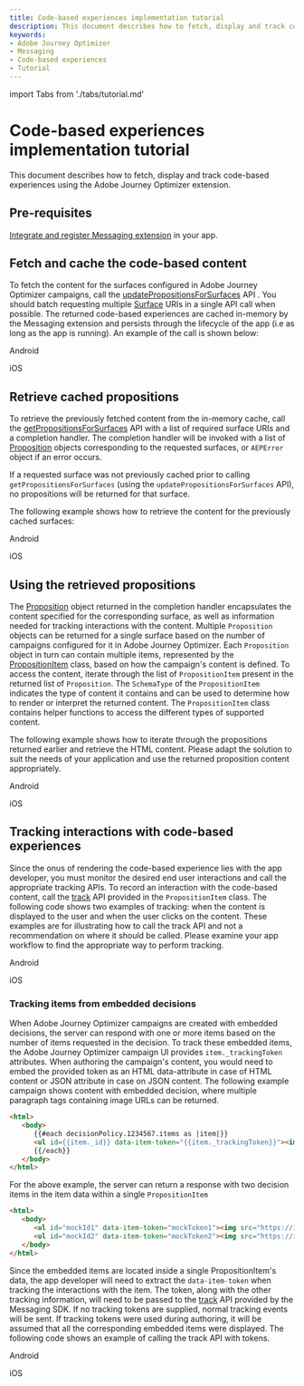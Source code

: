 ```yaml
---
title: Code-based experiences implementation tutorial
description: This document describes how to fetch, display and track code-based experiences using the Adobe Journey Optimizer extension.
keywords:
- Adobe Journey Optimizer
- Messaging
- Code-based experiences
- Tutorial
---
```


import Tabs from './tabs/tutorial.md'

# Code-based experiences implementation tutorial

This document describes how to fetch, display and track code-based experiences using the Adobe Journey Optimizer extension.

## Pre-requisites

[Integrate and register Messaging extension](../../index.md#implement-extension-in-mobile-app) in your app.

## Fetch and cache the code-based content

To fetch the content for the surfaces configured in Adobe Journey Optimizer campaigns, call the [updatePropositionsForSurfaces](../api-reference.md#updatepropositionsforsurfaces) API . You should batch requesting multiple [Surface](../public-classes/surface.md) URIs in a single API call when possible. The returned code-based experiences are cached in-memory by the Messaging extension and persists through the lifecycle of the app (i.e as long as the app is running). An example of the call is shown below:

<TabsBlock orientation="horizontal" slots="heading, content" repeat="2"/>

Android

<Tabs query="platform=android&function=updatepropositionsforsurfaces"/>

iOS

<Tabs query="platform=ios&function=updatepropositionsforsurfaces"/>

## Retrieve cached propositions

To retrieve the previously fetched content from the in-memory cache, call the [getPropositionsForSurfaces](../api-reference.md#getpropositionsforsurfaces) API with a list of required surface URIs and a completion handler. The completion handler will be invoked with a list of [Proposition](../public-classes/proposition.md) objects corresponding to the requested surfaces, or `AEPError` object if an error occurs.

<InlineAlert variant="warning" slots="text"/>

If a requested surface was not previously cached prior to calling `getPropositionsForSurfaces` (using the `updatePropositionsForSurfaces` API), no propositions will be returned for that surface.

The following example shows how to retrieve the content for the previously cached surfaces:

<TabsBlock orientation="horizontal" slots="heading, content" repeat="2"/>

Android

<Tabs query="platform=android&function=getpropositionsforsurfaces"/>

iOS

<Tabs query="platform=ios&function=getpropositionsforsurfaces"/>

## Using the retrieved propositions

The [Proposition](../public-classes/proposition.md) object returned in the completion handler encapsulates the content specified for the corresponding surface, as well as information needed for tracking interactions with the content. Multiple `Proposition` objects can be returned for a single surface based on the number of campaigns configured for it in Adobe Journey Optimizer. Each `Proposition` object in turn can contain multiple items, represented by the [PropositionItem](../public-classes/proposition-item.md) class, based on how the campaign's content is defined. To access the content, iterate through the list of `PropositionItem` present in the returned list of `Proposition`. The `SchemaType` of the `PropositionItem` indicates the type of content it contains and can be used to determine how to render or interpret the returned content. The `PropositionItem` class contains helper functions to access the different types of supported content.

The following example shows how to iterate through the propositions returned earlier and retrieve the HTML content. Please adapt the solution to suit the needs of your application and use the returned proposition content appropriately.

<TabsBlock orientation="horizontal" slots="heading, content" repeat="2"/>

Android

<Tabs query="platform=android&function=using-propositions"/>

iOS

<Tabs query="platform=ios&function=using-propositions"/>

## Tracking interactions with code-based experiences

Since the onus of rendering the code-based experience lies with the app developer, you must monitor the desired end user interactions and call the appropriate tracking APIs. To record an interaction with the code-based content, call the [track](../public-classes/proposition-item.md#track) API provided in the `PropositionItem` class. The following code shows two examples of tracking: when the content is displayed to the user and when the user clicks on the content. These examples are for illustrating how to call the track API and not a recommendation on where it should be called. Please examine your app workflow to find the appropriate way to perform tracking.

<TabsBlock orientation="horizontal" slots="heading, content" repeat="2"/>

Android

<Tabs query="platform=android&function=track"/>

iOS

<Tabs query="platform=ios&function=track"/>

### Tracking items from embedded decisions

When Adobe Journey Optimizer campaigns are created with embedded decisions, the server can respond with one or more items based on the number of items requested in the decision. To track these embedded items, the Adobe Journey Optimizer campaign UI provides `item._trackingToken` attributes. When authoring the campaign's content, you would need to embed the provided token as an HTML data-attribute in case of HTML content or JSON attribute in case on JSON content. The following example campaign shows content with embedded decision, where multiple paragraph tags containing image URLs can be returned.

```html
<html>
   <body>
      {{#each decisionPolicy.1234567.items as |item|}}
      <ul id={{item._id}} data-item-token="{{item._trackingToken}}"><img src="{{item.heroimage1.sourceURL}}" alt="Winter Sale" width="80%" height="50%"></ul>
      {{/each}}
   </body>
</html>
```

For the above example, the server can return a response with two decision items in the item data within a single `PropositionItem`

```html
<html>
   <body>
      <ul id="mockId1" data-item-token="mockToken1"><img src="https://image1.jpeg" alt="Winter Sale" width="80%" height="50%"></ul>
      <ul id="mockId2" data-item-token="mockToken2"><img src="https://image2.jpeg" alt="Winter Sale" width="80%" height="50%"></ul>
   </body>
</html>
```

Since the embedded items are located inside a single PropositionItem's data, the app developer will need to extract the `data-item-token` when tracking the interactions with the item. The token, along with the other tracking information, will need to be passed to the [track](../public-classes/proposition-item.md#track) API provided by the Messaging SDK. If no tracking tokens are supplied, normal tracking events will be sent. If tracking tokens were used during authoring, it will be assumed that all the corresponding embedded items were displayed. The following code shows an example of calling the track API with tokens.

<TabsBlock orientation="horizontal" slots="heading, content" repeat="2"/>

Android

<Tabs query="platform=android&function=track-with-tokens"/>

iOS

<Tabs query="platform=ios&function=track-with-tokens"/>
